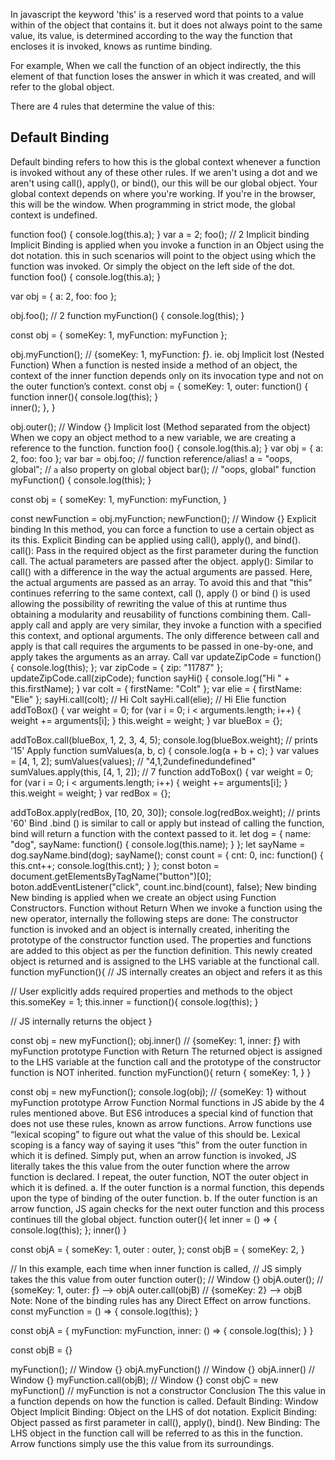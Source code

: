 In javascript the keyword 'this' is a reserved word that points to a value within of the object that contains it. but it does not always point to the same value, its value, is determined according to the way the function that encloses it is invoked, knows as runtime binding.

For example, When we call the function of an object indirectly, the this element of that function loses the answer in which it was created, and will refer to the global object.

There are 4 rules that determine the value of this:

## Default Binding

Default binding refers to how this is the global context whenever a function is invoked without any of these other rules. If we aren't using a dot and we aren't using call(), apply(), or bind(), our this will be our global object. Your global context depends on where you're working. If you're in the browser, this will be the window. When programming in strict mode, the global context is undefined.


function foo() {
  console.log(this.a);
}
var a = 2;
foo(); // 2
Implicit binding
Implicit Binding is applied when you invoke a function in an Object using the dot notation. this in such scenarios will point to the object using which the function was invoked. Or simply the object on the left side of the dot.
function foo() {
  console.log(this.a);
}

var obj = {
  a: 2,
  foo: foo
};

obj.foo(); // 2
function myFunction() {
  console.log(this);
}

const obj = {
  someKey: 1,
  myFunction: myFunction
};

obj.myFunction();
// {someKey: 1, myFunction: ƒ}. ie. obj
Implicit lost (Nested Function)
When a function is nested inside a method of an object, the context of the inner function depends only on its invocation type and not on the outer function’s context.
const obj = {
  someKey: 1, 
  outer: function() {
    function inner(){
       console.log(this);
    }     
    inner();
  },
}

obj.outer();      // Window {}
Implicit lost (Method separated from the object)
When we copy an object method to a new variable, we are creating a reference to the function.
function foo() {
  console.log(this.a);
}
var obj = {
  a: 2,
  foo: foo
};
var bar = obj.foo; // function reference/alias!
a = "oops, global"; // `a` also property on global object
bar(); // "oops, global"
function myFunction() {
  console.log(this);
}

const obj = {
  someKey: 1,
  myFunction: myFunction,
}

const newFunction = obj.myFunction;
newFunction();    // Window {}
Explicit binding
In this method, you can force a function to use a certain object as its this. Explicit Binding can be applied using call(), apply(), and bind(). call(): Pass in the required object as the first parameter during the function call. The actual parameters are passed after the object. apply(): Similar to call() with a difference in the way the actual arguments are passed. Here, the actual arguments are passed as an array.
To avoid this and that "this" continues referring to the same context, call (), apply () or bind () is used allowing the possibility of rewriting the value of this at runtime thus obtaining a modularity and reusability of functions combining them.
Call-apply
call and apply are very similar, they invoke a function with a specified this context, and optional arguments. The only difference between call and apply is that call requires the arguments to be passed in one-by-one, and apply takes the arguments as an array.
Call
var updateZipCode = function() {
  console.log(this);
};
var zipCode = {
  zip: "11787"
};
updateZipCode.call(zipCode);
function sayHi() {
  console.log("Hi " + this.firstName);
}
var colt = {
  firstName: "Colt"
};
var elie = {
  firstName: "Elie"
};
sayHi.call(colt); // Hi Colt
sayHi.call(elie); // Hi Elie
function addToBox() {
  var weight = 0;
  for (var i = 0; i < arguments.length; i++) {
    weight += arguments[i];
  }
  this.weight = weight;
}
var blueBox = {};

addToBox.call(blueBox, 1, 2, 3, 4, 5);
console.log(blueBox.weight); // prints '15'
Apply
function sumValues(a, b, c) {
  console.log(a + b + c);
}
var values = [4, 1, 2];
sumValues(values); // "4,1,2undefinedundefined"
sumValues.apply(this, [4, 1, 2]); // 7
function addToBox() {
  var weight = 0;
  for (var i = 0; i < arguments.length; i++) {
    weight += arguments[i];
  }
  this.weight = weight;
}
var redBox = {};

addToBox.apply(redBox, [10, 20, 30]);
console.log(redBox.weight); // prints '60'
Bind
.bind () is similar to call or apply but instead of calling the function, bind will return a function with the context passed to it.
let dog = {
  name: "dog",
  sayName: function() {
    console.log(this.name);
  }
};
let sayName = dog.sayName.bind(dog);
sayName();
const count = {
  cnt: 0,
  inc: function() {
    this.cnt++;
    console.log(this.cnt);
  }
};
const boton = document.getElementsByTagName("button")[0];
boton.addEventListener("click", count.inc.bind(count), false);
New binding
New binding is applied when we create an object using Function Constructors.
Function without Return
When we invoke a function using the new operator, internally the following steps are done:
The constructor function is invoked and an object is internally created, inheriting the prototype of the constructor function used.
The properties and functions are added to this object as per the function definition.
This newly created object is returned and is assigned to the LHS variable at the functional call.
function myFunction(){
  // JS internally creates an object and refers it as this
  
  // User explicitly adds required properties and methods to the object
  this.someKey = 1;
  this.inner = function(){
    console.log(this);
  }
  
  // JS internally returns the object
}

const obj = new myFunction();
obj.inner()           // {someKey: 1, inner: ƒ} with myFunction prototype
Function with Return
The returned object is assigned to the LHS variable at the function call and the prototype of the constructor function is NOT inherited.
function myFunction(){
  return {
    someKey: 1,
  }
}

const obj = new myFunction();
console.log(obj);    // {someKey: 1} without myFunction prototype
Arrow Function
Normal functions in JS abide by the 4 rules mentioned above. But ES6 introduces a special kind of function that does not use these rules, known as arrow functions.
Arrow functions use “lexical scoping” to figure out what the value of this should be. Lexical scoping is a fancy way of saying it uses “this” from the outer function in which it is defined.
Simply put, when an arrow function is invoked, JS literally takes the this value from the outer function where the arrow function is declared. I repeat, the outer function, NOT the outer object in which it is defined.
a. If the outer function is a normal function, this depends upon the type of binding of the outer function.
b. If the outer function is an arrow function, JS again checks for the next outer function and this process continues till the global object.
function outer(){ 
    let inner = () => { 
      console.log(this);
    };
    inner()
  } 

const objA = {
  someKey: 1,
  outer : outer, 
};
const objB = {
  someKey: 2,
}

// In this example, each time when inner function is called, 
// JS simply takes the this value from outer function
outer();            // Window {}
objA.outer();       // {someKey: 1, outer: ƒ} --> objA
outer.call(objB)    // {someKey: 2} --> objB
 Note: None of the binding rules has any Direct Effect on arrow functions.
const myFunction = () => {
  console.log(this);
}

const objA = {
  myFunction: myFunction,
  inner: () => {
    console.log(this);
  }
}

const objB = {}

myFunction();                   // Window {}
objA.myFunction()               // Window {}
objA.inner()                    // Window {}
myFunction.call(objB);          // Window {}
const objC = new myFunction()   // myFunction is not a constructor
Conclusion
The this value in a function depends on how the function is called.
Default Binding: Window Object
Implicit Binding: Object on the LHS of dot notation.
Explicit Binding: Object passed as first parameter in call(), apply(), bind().
New Binding: The LHS object in the function call will be referred to as this in the function.
Arrow functions simply use the this value from its surroundings.